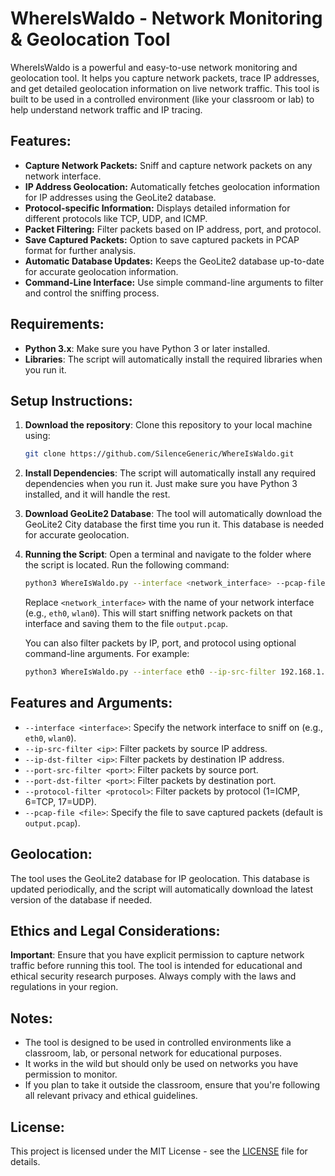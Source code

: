 # WhereIsWaldo - Network Monitoring & Geolocation Tool

WhereIsWaldo is a powerful and easy-to-use network monitoring and geolocation tool. It helps you capture network packets, trace IP addresses, and get detailed geolocation information on live network traffic. This tool is built to be used in a controlled environment (like your classroom or lab) to help understand network traffic and IP tracing.

## Features:
- **Capture Network Packets:** Sniff and capture network packets on any network interface.
- **IP Address Geolocation:** Automatically fetches geolocation information for IP addresses using the GeoLite2 database.
- **Protocol-specific Information:** Displays detailed information for different protocols like TCP, UDP, and ICMP.
- **Packet Filtering:** Filter packets based on IP address, port, and protocol.
- **Save Captured Packets:** Option to save captured packets in PCAP format for further analysis.
- **Automatic Database Updates:** Keeps the GeoLite2 database up-to-date for accurate geolocation information.
- **Command-Line Interface:** Use simple command-line arguments to filter and control the sniffing process.

## Requirements:
- **Python 3.x**: Make sure you have Python 3 or later installed.
- **Libraries**: The script will automatically install the required libraries when you run it.

## Setup Instructions:

1. **Download the repository**:
   Clone this repository to your local machine using:
   ```bash
   git clone https://github.com/SilenceGeneric/WhereIsWaldo.git
   ```

2. **Install Dependencies**:
   The script will automatically install any required dependencies when you run it. Just make sure you have Python 3 installed, and it will handle the rest.

3. **Download GeoLite2 Database**:
   The tool will automatically download the GeoLite2 City database the first time you run it. This database is needed for accurate geolocation.

4. **Running the Script**:
   Open a terminal and navigate to the folder where the script is located. Run the following command:
   ```bash
   python3 WhereIsWaldo.py --interface <network_interface> --pcap-file output.pcap
   ```

   Replace `<network_interface>` with the name of your network interface (e.g., `eth0`, `wlan0`). This will start sniffing network packets on that interface and saving them to the file `output.pcap`.

   You can also filter packets by IP, port, and protocol using optional command-line arguments. For example:
   ```bash
   python3 WhereIsWaldo.py --interface eth0 --ip-src-filter 192.168.1.1 --pcap-file output.pcap
   ```

## Features and Arguments:
- `--interface <interface>`: Specify the network interface to sniff on (e.g., `eth0`, `wlan0`).
- `--ip-src-filter <ip>`: Filter packets by source IP address.
- `--ip-dst-filter <ip>`: Filter packets by destination IP address.
- `--port-src-filter <port>`: Filter packets by source port.
- `--port-dst-filter <port>`: Filter packets by destination port.
- `--protocol-filter <protocol>`: Filter packets by protocol (1=ICMP, 6=TCP, 17=UDP).
- `--pcap-file <file>`: Specify the file to save captured packets (default is `output.pcap`).

## Geolocation:
The tool uses the GeoLite2 database for IP geolocation. This database is updated periodically, and the script will automatically download the latest version of the database if needed.

## Ethics and Legal Considerations:
**Important**: Ensure that you have explicit permission to capture network traffic before running this tool. The tool is intended for educational and ethical security research purposes. Always comply with the laws and regulations in your region.

## Notes:
- The tool is designed to be used in controlled environments like a classroom, lab, or personal network for educational purposes.
- It works in the wild but should only be used on networks you have permission to monitor.
- If you plan to take it outside the classroom, ensure that you're following all relevant privacy and ethical guidelines.

## License:
This project is licensed under the MIT License - see the [LICENSE](LICENSE) file for details.
